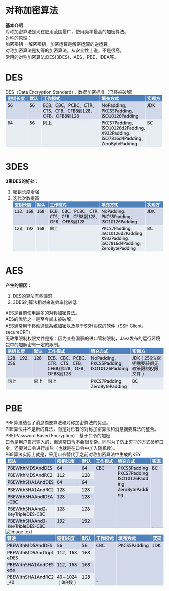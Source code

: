 对称加密算法  
====
**基本介绍**  
对称加密算法是现在应用范围最广，使用频率最高的加密算法。  
对称的原理：   
加密密钥 = 解密密钥，加密运算是解密运算的逆运算。   
对称加密算法是初等的加密算法，从安全性上说，不是很高。  
常用的对称加密算法:DES(3DES)，AES，PBE，IDEA等。 

DES  
===
DES（Data Encryption Standard）：数据加密标准（已经被破解)  
![Image text](https://raw.githubusercontent.com/mynameiscuining/encryption/master/encryption-symmetry/symmetry-des.jpg)    

3DES
===
**3重DES的好处：**   
1. 密钥长度增强   
2. 迭代次数提高  
![Image text](https://raw.githubusercontent.com/mynameiscuining/encryption/master/encryption-symmetry/symmetry-3des.jpg)

AES
===
**产生的原因：**   
1. DES的算法有些漏洞   
2. 3DES的算法相对来说效率比较低  

AES是目前使用最多的对称加密算法。   
AES的优势之一是至今尚未被破解。   
AES通常用于移动通信系统加密以及基于SSH协议的软件（SSH Client，secureCRT）。  
无政策限制权限文件是指：因为某些国家的进口管制限制，Java发布的运行环境包中的加解密有一定的限制。  
![Image text](https://raw.githubusercontent.com/mynameiscuining/encryption/master/encryption-symmetry/symmetry-aes.jpg)

PBE
===
PBE算法结合了消息摘要算法和对称加密算法的优点。  
PBE算法并不是新的算法，而是对已有的对称加密算法和消息摘要算法的整合。  
PBE(Password Based Encryption)：基于口令的加密  
口令是用户自己输入的，但通常口令不会很复杂。同时为了防止穷举的方式破解口令，还要对口令进行加盐（也就是在口令中加入随机数）。  
PBE算法实际上就是，采用口令替代了之前对称加密算法中生成的KEY  
![Image text](https://raw.githubusercontent.com/mynameiscuining/encryption/master/encryption-symmetry/symmetry-pbe1.jpg)  
![Image text](https://raw.githubusercontent.com/mynameiscuining/encryption/master/encryption-symmetry/symmetry-pbe4.jpg)
![Image text](https://raw.githubusercontent.com/mynameiscuining/encryption/master/encryption-symmetry/symmetry-pbe3.jpg)





